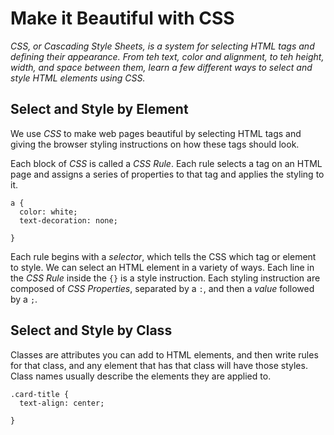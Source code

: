# Make it Beautiful with CSS
_CSS, or Cascading Style Sheets, is a system for selecting HTML tags and defining their appearance. From teh text, color and alignment, to teh height, width, and space between them, learn a few different ways to select and style HTML elements using CSS._

## Select and Style by Element
We use _CSS_ to make web pages beautiful by selecting HTML tags and giving the browser styling instructions on how these tags should look.

Each block of _CSS_ is called a _CSS Rule_. Each rule selects a tag on an HTML page and assigns a series of properties to that tag and applies the styling to it.

```
a {
  color: white;
  text-decoration: none;

}

```

Each rule begins with a _selector_, which tells the CSS which tag or element to style. We can select an HTML element in a variety of ways. Each line in the _CSS Rule_ inside the `{}` is a style instruction. Each styling instruction are composed of _CSS Properties_, separated by a `:`, and then a _value_ followed by a `;`.

## Select and Style by Class
Classes are attributes you can add to HTML elements, and then write rules for that class, and any element that has that class will have those styles. Class names usually describe the elements they are applied to.

```
.card-title {
  text-align: center;

}
```
